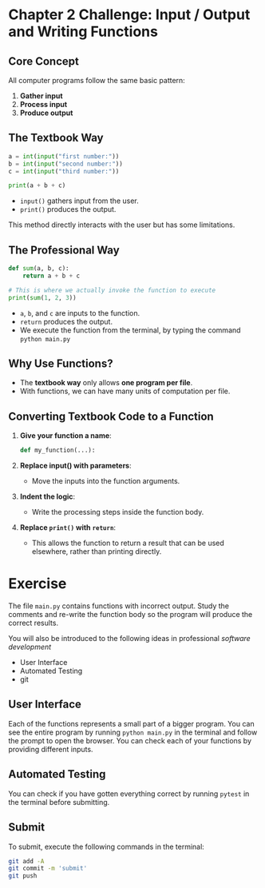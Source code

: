 # Chapter 2 Challenge: Input / Output and Writing Functions

## Core Concept

All computer programs follow the same basic pattern:

1. **Gather input**
2. **Process input**
3. **Produce output**


## The Textbook Way

```python
a = int(input("first number:"))
b = int(input("second number:"))
c = int(input("third number:"))

print(a + b + c)
```

* `input()` gathers input from the user.
* `print()` produces the output.

This method directly interacts with the user but has some limitations.


## The Professional Way

```python
def sum(a, b, c):
    return a + b + c

# This is where we actually invoke the function to execute
print(sum(1, 2, 3))
```

* `a`, `b`, and `c` are inputs to the function.
* `return` produces the output.
* We execute the function from the terminal, by typing the command `python main.py`



## Why Use Functions?

* The **textbook way** only allows **one program per file**.
* With functions, we can have many units of computation per file.


## Converting Textbook Code to a Function

1. **Give your function a name**:

   ```python
   def my_function(...):
   ```

2. **Replace input() with parameters**:

   * Move the inputs into the function arguments.

3. **Indent the logic**:

   * Write the processing steps inside the function body.

4. **Replace `print()` with `return`**:

   * This allows the function to return a result that can be used elsewhere, rather than printing directly.


# Exercise 

The file `main.py` contains functions with incorrect output.
Study the comments and re-write the function body so the program will produce the correct results.

You will also be introduced to the following ideas in professional *software development*

 - User Interface
 - Automated Testing
 - git

## User Interface

Each of the functions represents a small part of a bigger program.  You can see the entire
program by running `python main.py` in the terminal and follow the prompt to open 
the browser.  You can check each of your functions by providing different inputs.

## Automated Testing

You can check if you have gotten everything correct by running `pytest` in the terminal
before submitting.

## Submit

To submit, execute the following commands in the terminal:

```bash
git add -A
git commit -m 'submit'
git push
```
